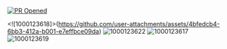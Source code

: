 [![PR Opened](https://github.com/cloudflare/cloudflare-docs/actions/workflows/pr.yml/badge.svg)](https://github.com/cloudflare/cloudflare-docs/actions/workflows/pr.yml)<!DOCTYPE html>
<html>
<head>
    <title>VicTechFish App</title>
    <script src="https://sdk.minepi.com/pi-sdk.js"></script>
</head>
<body>
    <script>
        Pi.init({
            version: "2.0",
            sandbox: true,  // Weka 'false' kwa production
            onReady: function() {
                console.log("Pi SDK imeandaliwa kikamilifu!");
                
                document.getElementById('payButton').style.display = 'block';
            }
        });

        function payWithPi() {
            Pi.createPayment({
                amount: 10,
                memo: "Nunua samaki 1kg",
                metadata: { productId: "sato_001" }
            }, {
                onReady: function(paymentId) {
                    console.log("Malipo yako tayari!", paymentId);
                },
                onCancel: function(paymentId) {
                    console.log("Malipo yamebatilishwa", paymentId);
                },
                onError: function(error) {
                    console.log("Kuna hitilafu:", error);
                }
            });
        }
    </script>

    <button id="payButton" style="display:none;" onclick="payWithPi()">
        Lipa kwa Pi Coin
    </button>
</body>
</html><!-- Sahihi -->
   <script src="https://sdk.minepi.com/pi-sdk.js"></script>
   
   <![1000123618]>(https://github.com/user-attachments/assets/4bfedcb4-6bb3-412a-b001-e7effbce09da)
![1000123622](https://github.com/user-attachments/assets/8a2ec520-1c08-4559-ae66-0d14295d774e)
![1000123617](https://github.com/user-attachments/assets/b31eed7d-63b2-4ced-9f9a-4c7e47707c69)
![1000123619](https://github.com/user-attachments/assets/bac6de85-d882-4e11-86bc-3e07927a0779)

   <script src="https://sdk.minepi.com/pi-sdk.js"></script![1000130314](https://github.com/user-attachments/assets/076a7344-f451-460b-af01-9c52481896ff)
![1000123624](https://github.com/user-attachments/assets/e05fd7de-19a4-453f-9bed-edfafa52d1ef)
![1000123617](https://github.com/user-attachments/assets/15fca134-dedf-4172-8a4b-e7cea5dffbc7)
![1000130314](https://github.com/user-attachments/assets/35bc152e-88bc-49b4-b383-f2a17bbf05e6)

